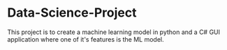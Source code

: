 # Data-Science-Project

This project is to create a machine learning model in python and a C# GUI application where one of it's features is the ML model.
